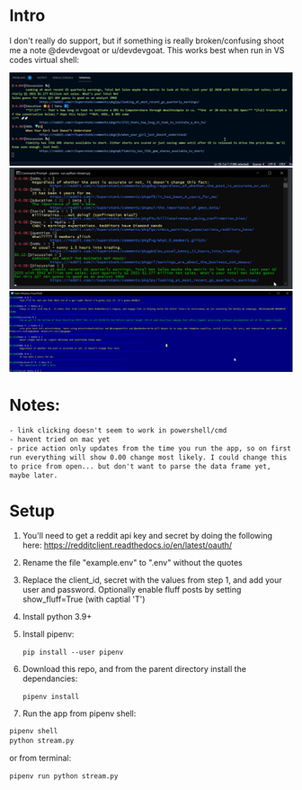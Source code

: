# Intro

I don't really do support, but if something is really broken/confusing shoot me a note @devdevgoat or u/devdevgoat. This works best when run in VS codes virtual shell:

!["VSCode Preview"](./screen1.png "VS Code Preview")
!["CMD Preview"](./cmd.png "CMD Preview")
!["PowerShell Preview"](./ps.png "PowerShell Preview")

# Notes:

    - link clicking doesn't seem to work in powershell/cmd
    - havent tried on mac yet
    - price action only updates from the time you run the app, so on first run everything will show 0.00 change most likely. I could change this to price from open... but don't want to parse the data frame yet, maybe later.

# Setup

1. You'll need to get a reddit api key and secret by doing the following here: https://redditclient.readthedocs.io/en/latest/oauth/
2. Rename the file "example.env" to ".env" without the quotes
3. Replace the client_id, secret with the values from step 1, and add your user and password. Optionally enable fluff posts by setting show_fluff=True (with captial 'T')
4. Install python 3.9+
5. Install pipenv:

    ```pip install --user pipenv```

6. Download this repo, and from the parent directory install the dependancies:

    ``` pipenv install ```

7. Run the app from pipenv shell:

```bash
pipenv shell 
python stream.py
```

   or from terminal:

``` pipenv run python stream.py ```
